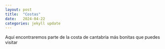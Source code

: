 ```yaml
---
layout: post
title:  "Costas"
date:   2024-04-22
categories: jekyll update
---
```


Aquí encontraremos parte de la costa de cantabria más bonitas que puedes visitar
